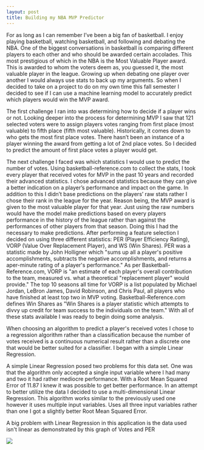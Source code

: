 ```yaml
---
layout: post
title: Building my NBA MVP Predictor
---
```


For as long as I can remember I’ve been a big fan of basketball. I enjoy playing basketball, watching basketball, and following and debating the NBA. One of the biggest conversations in basketball is comparing different players to each other and who should be awarded certain accolades. This most prestigious of which in the NBA is the Most Valuable Player award. This is awarded to whom the voters deem as, you guessed it, the most valuable player in the league. Growing up when debating one player over another I would always use stats to back up my arguments. So when I decided to take on a project to do on my own time this fall semester I decided to see if I can use a machine learning model to accurately predict which players would win the MVP award.

The first challenge I ran into was determining how to decide if a player wins or not. Looking deeper into the process for determining MVP I saw that 121 selected voters were to assign players votes ranging from first place (most valuable) to fifth place (fifth most valuable). Historically, it comes down to who gets the most first place votes. There hasn’t been an instance of a player winning the award from getting a lot of 2nd place votes. So I decided to predict the amount of first place votes a player would get.

The next challenge I faced was which statistics I would use to predict the number of votes. Using basketball-reference.com to collect the stats, I took every player that received votes for MVP in the past 10 years and recorded their advanced statistics. I chose advanced statistics because they can give a better indication on a player’s performance and impact on the game. In addition to this I didn’t base predictions on the players’ raw stats rather I chose their rank in the league for the year. Reason being, the MVP award is given to the most valuable player for that year. Just using the raw numbers would have the model make predictions based on every players performance in the history of the league rather than against the performances of other players from that season. Doing this I had the necessary to make predictions. After performing a feature selection I decided on using three different statistics: PER (Player Efficiency Rating), VORP (Value Over Replacement Player), and WS (Win Shares). PER was a statistic made by John Holligner which "sums up all a player's positive accomplishments, subtracts the negative accomplishments, and returns a aper-minute rating of a player's performance." As per Basketball-Reference.com, VORP is "an estimate of each player's overall contribution to the team, measured vs. what a theoretical "replacement player" would provide." The top 10 seasons all time for VORP is a list populated by Michael Jordan, LeBron James, David Robinson, and Chris Paul, all players who have finished at least top two in MVP voting. Basketball-Reference.com defines Win Shares as "Win Shares is a player statistic which attempts to divvy up credit for team success to the individuals on the team." With all of these stats available I was ready to begin doing some analysis.

When choosing an algorithm to predict a player's received votes I chose to a regression algorithm rather than a classification because the number of votes received is a continuous numerical result rather than a discrete one that would be better suited for a classifier. I began with a simple Linear Regression.

A simple Linear Regression posed two problems for this data set. One was that the algorithm only accepted a single input variable where I had many and two it had rather mediocre performance. With a Root Mean Squared Error of 11.87 I knew it was possible to get better performance. In an attempt to better utilize the data I decided to use a multi-dimensional Linear Regression. This algorithm works similar to the previously used one however it uses multiple input variables. Uses all three input variables rather than one I got a slightly better Root Mean Squared Error. 

A big problem with Linear Regression in this application is the data used isn't linear as demonstrated by this graph of Votes and PER

![](bahdo.github.io/blob/master/img/MVPgraph.png)

